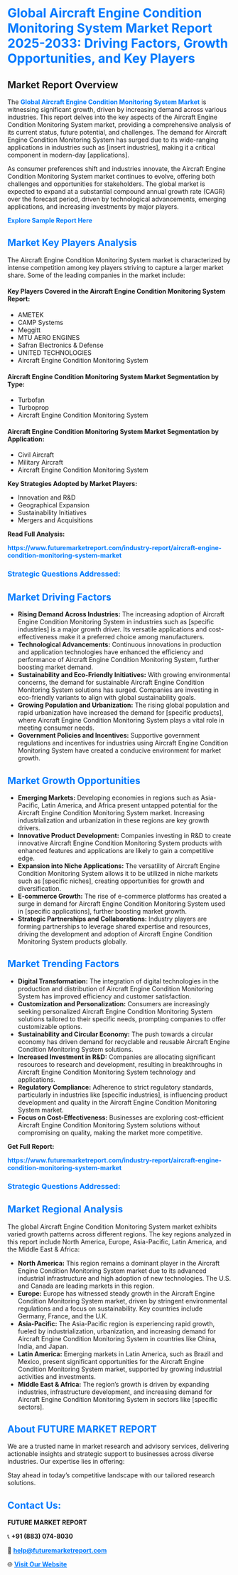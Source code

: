 <h1 style="color: #007BFF;">Global Aircraft Engine Condition Monitoring System Market Report 2025-2033: Driving Factors, Growth Opportunities, and Key Players</h1>

<section id="overview">
<h2>Market Report Overview</h2>
<p>The <a href="https://www.futuremarketreport.com/industry-report/aircraft-engine-condition-monitoring-system-market" style="color: #007BFF; text-decoration: none;"><strong>Global Aircraft Engine Condition Monitoring System Market</strong></a> is witnessing significant growth, driven by increasing demand across various industries. This report delves into the key aspects of the Aircraft Engine Condition Monitoring System market, providing a comprehensive analysis of its current status, future potential, and challenges. The demand for Aircraft Engine Condition Monitoring System has surged due to its wide-ranging applications in industries such as [insert industries], making it a critical component in modern-day [applications].</p>
<p>As consumer preferences shift and industries innovate, the Aircraft Engine Condition Monitoring System market continues to evolve, offering both challenges and opportunities for stakeholders. The global market is expected to expand at a substantial compound annual growth rate (CAGR) over the forecast period, driven by technological advancements, emerging applications, and increasing investments by major players.</p>
</section>

<section id="overview">
<p><a href="https://www.futuremarketreport.com/request-sample/reportId=100385" style="color: #007BFF; text-decoration: none;"><strong>Explore Sample Report Here</strong></a></p>
</section>

<section id="key-players">
<h2 style="color: #007BFF;">Market Key Players Analysis</h2>
<p>The Aircraft Engine Condition Monitoring System market is characterized by intense competition among key players striving to capture a larger market share. Some of the leading companies in the market include:</p>
<h4>Key Players Covered in the Aircraft Engine Condition Monitoring System Report:</h4>
<ul><li>AMETEK</li><li>CAMP Systems</li><li>Meggitt</li><li>MTU AERO ENGINES</li><li>Safran Electronics &amp; Defense</li><li>UNITED TECHNOLOGIES</li><li>Aircraft Engine Condition Monitoring System</li></ul>
<h4>Aircraft Engine Condition Monitoring System Market Segmentation by Type:</h4>
<ul><li>Turbofan</li><li>Turboprop</li><li>Aircraft Engine Condition Monitoring System</li></ul>

<h4>Aircraft Engine Condition Monitoring System Market Segmentation by Application:</h4>
<ul><li>Civil Aircraft</li><li>Military Aircraft</li><li>Aircraft Engine Condition Monitoring System</li></ul>
<p><strong>Key Strategies Adopted by Market Players:</strong></p>
<ul>
<li>Innovation and R&D</li>
<li>Geographical Expansion</li>
<li>Sustainability Initiatives</li>
<li>Mergers and Acquisitions</li>
</ul>
</section>

<section>
<p><strong>Read Full Analysis: </strong></p><a href="https://www.futuremarketreport.com/industry-report/aircraft-engine-condition-monitoring-system-market" style="color: #007BFF; text-decoration: none;"><strong>https://www.futuremarketreport.com/industry-report/aircraft-engine-condition-monitoring-system-market</strong></a>
<h3 style="color: #007BFF;">Strategic Questions Addressed:</h3>
</section>

<section id="driving-factors">
<h2 style="color: #007BFF;">Market Driving Factors</h2>
<ul>
<li><strong>Rising Demand Across Industries:</strong> The increasing adoption of Aircraft Engine Condition Monitoring System in industries such as [specific industries] is a major growth driver. Its versatile applications and cost-effectiveness make it a preferred choice among manufacturers.</li>
<li><strong>Technological Advancements:</strong> Continuous innovations in production and application technologies have enhanced the efficiency and performance of Aircraft Engine Condition Monitoring System, further boosting market demand.</li>
<li><strong>Sustainability and Eco-Friendly Initiatives:</strong> With growing environmental concerns, the demand for sustainable Aircraft Engine Condition Monitoring System solutions has surged. Companies are investing in eco-friendly variants to align with global sustainability goals.</li>
<li><strong>Growing Population and Urbanization:</strong> The rising global population and rapid urbanization have increased the demand for [specific products], where Aircraft Engine Condition Monitoring System plays a vital role in meeting consumer needs.</li>
<li><strong>Government Policies and Incentives:</strong> Supportive government regulations and incentives for industries using Aircraft Engine Condition Monitoring System have created a conducive environment for market growth.</li>
</ul>
</section>

<section id="growth-opportunities">
<h2 style="color: #007BFF;">Market Growth Opportunities</h2>
<ul>
<li><strong>Emerging Markets:</strong> Developing economies in regions such as Asia-Pacific, Latin America, and Africa present untapped potential for the Aircraft Engine Condition Monitoring System market. Increasing industrialization and urbanization in these regions are key growth drivers.</li>
<li><strong>Innovative Product Development:</strong> Companies investing in R&D to create innovative Aircraft Engine Condition Monitoring System products with enhanced features and applications are likely to gain a competitive edge.</li>
<li><strong>Expansion into Niche Applications:</strong> The versatility of Aircraft Engine Condition Monitoring System allows it to be utilized in niche markets such as [specific niches], creating opportunities for growth and diversification.</li>
<li><strong>E-commerce Growth:</strong> The rise of e-commerce platforms has created a surge in demand for Aircraft Engine Condition Monitoring System used in [specific applications], further boosting market growth.</li>
<li><strong>Strategic Partnerships and Collaborations:</strong> Industry players are forming partnerships to leverage shared expertise and resources, driving the development and adoption of Aircraft Engine Condition Monitoring System products globally.</li>
</ul>
</section>

<section id="trending-factors">
<h2 style="color: #007BFF;">Market Trending Factors</h2>
<ul>
<li><strong>Digital Transformation:</strong> The integration of digital technologies in the production and distribution of Aircraft Engine Condition Monitoring System has improved efficiency and customer satisfaction.</li>
<li><strong>Customization and Personalization:</strong> Consumers are increasingly seeking personalized Aircraft Engine Condition Monitoring System solutions tailored to their specific needs, prompting companies to offer customizable options.</li>
<li><strong>Sustainability and Circular Economy:</strong> The push towards a circular economy has driven demand for recyclable and reusable Aircraft Engine Condition Monitoring System solutions.</li>
<li><strong>Increased Investment in R&D:</strong> Companies are allocating significant resources to research and development, resulting in breakthroughs in Aircraft Engine Condition Monitoring System technology and applications.</li>
<li><strong>Regulatory Compliance:</strong> Adherence to strict regulatory standards, particularly in industries like [specific industries], is influencing product development and quality in the Aircraft Engine Condition Monitoring System market.</li>
<li><strong>Focus on Cost-Effectiveness:</strong> Businesses are exploring cost-efficient Aircraft Engine Condition Monitoring System solutions without compromising on quality, making the market more competitive.</li>
</ul>
</section>

<section>
<p><strong>Get Full Report: </strong></p><a href="https://www.futuremarketreport.com/industry-report/aircraft-engine-condition-monitoring-system-market" style="color: #007BFF; text-decoration: none;"><strong>https://www.futuremarketreport.com/industry-report/aircraft-engine-condition-monitoring-system-market</strong></a>
<h3 style="color: #007BFF;">Strategic Questions Addressed:</h3>
</section>


<section id="regional-analysis">
<h2 style="color: #007BFF;">Market Regional Analysis</h2>
<p>The global Aircraft Engine Condition Monitoring System market exhibits varied growth patterns across different regions. The key regions analyzed in this report include North America, Europe, Asia-Pacific, Latin America, and the Middle East & Africa:</p>
<ul>
<li><strong>North America:</strong> This region remains a dominant player in the Aircraft Engine Condition Monitoring System market due to its advanced industrial infrastructure and high adoption of new technologies. The U.S. and Canada are leading markets in this region.</li>
<li><strong>Europe:</strong> Europe has witnessed steady growth in the Aircraft Engine Condition Monitoring System market, driven by stringent environmental regulations and a focus on sustainability. Key countries include Germany, France, and the U.K.</li>
<li><strong>Asia-Pacific:</strong> The Asia-Pacific region is experiencing rapid growth, fueled by industrialization, urbanization, and increasing demand for Aircraft Engine Condition Monitoring System in countries like China, India, and Japan.</li>
<li><strong>Latin America:</strong> Emerging markets in Latin America, such as Brazil and Mexico, present significant opportunities for the Aircraft Engine Condition Monitoring System market, supported by growing industrial activities and investments.</li>
<li><strong>Middle East & Africa:</strong> The region’s growth is driven by expanding industries, infrastructure development, and increasing demand for Aircraft Engine Condition Monitoring System in sectors like [specific sectors].</li>
</ul>
</section>

<footer>
<h2 style="color: #007BFF;">About FUTURE MARKET REPORT</h2>
<p>We are a trusted name in market research and advisory services, delivering actionable insights and strategic support to businesses across diverse industries. Our expertise lies in offering:</p>

<p>Stay ahead in today’s competitive landscape with our tailored research solutions.</p>

<h2 style="color: #007BFF;">Contact Us:</h2>
<p><strong>FUTURE MARKET REPORT</strong></p>
<p>📞 <strong>+91 (883) 074-8030</strong></p>
<p>📧 <strong><a href="mailto:help@futuremarketreport.com" style="color: #007BFF;">help@futuremarketreport.com</a></strong></p>
<p>🌐 <strong><a href="https://www.futuremarketreport.com/" style="color: #007BFF;">Visit Our Website</a></strong></p>
</footer>